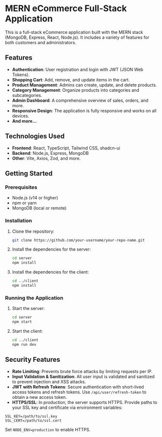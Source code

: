 
# MERN eCommerce Full-Stack Application

This is a full-stack eCommerce application built with the MERN stack (MongoDB, Express, React, Node.js). It includes a variety of features for both customers and administrators.

## Features

- **Authentication**: User registration and login with JWT (JSON Web Tokens).
- **Shopping Cart**: Add, remove, and update items in the cart.
- **Product Management**: Admins can create, update, and delete products.
- **Category Management**: Organize products into categories and subcategories.
- **Admin Dashboard**: A comprehensive overview of sales, orders, and more.
- **Responsive Design**: The application is fully responsive and works on all devices.
- **And more...**

## Technologies Used

- **Frontend**: React, TypeScript, Tailwind CSS, shadcn-ui
- **Backend**: Node.js, Express, MongoDB
- **Other**: Vite, Axios, Zod, and more.

## Getting Started

### Prerequisites

- Node.js (v14 or higher)
- npm or yarn
- MongoDB (local or remote)

### Installation

1. Clone the repository:
   ```bash
   git clone https://github.com/your-username/your-repo-name.git
   ```

2. Install the dependencies for the server:
   ```bash
   cd server
   npm install
   ```

3. Install the dependencies for the client:
   ```bash
   cd ../client
   npm install
   ```

### Running the Application

1. Start the server:
   ```bash
   cd server
   npm start
   ```

2. Start the client:
   ```bash
   cd ../client
   npm run dev
   ```

## Security Features

- **Rate Limiting**: Prevents brute force attacks by limiting requests per IP.
- **Input Validation & Sanitization**: All user input is validated and sanitized to prevent injection and XSS attacks.
- **JWT with Refresh Tokens**: Secure authentication with short-lived access tokens and refresh tokens. Use `/api/user/refresh-token` to obtain a new access token.
- **HTTPS/SSL**: In production, the server supports HTTPS. Provide paths to your SSL key and certificate via environment variables:

```
SSL_KEY=/path/to/ssl.key
SSL_CERT=/path/to/ssl.cert
```

Set `NODE_ENV=production` to enable HTTPS.